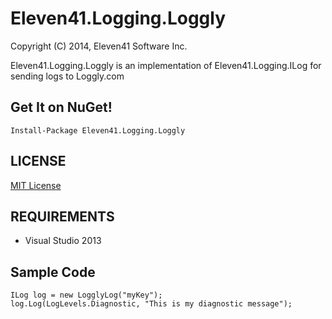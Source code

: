 # Eleven41.Logging.Loggly

Copyright (C) 2014, Eleven41 Software Inc.

Eleven41.Logging.Loggly is an implementation of Eleven41.Logging.ILog for sending logs to Loggly.com

## Get It on NuGet!

	Install-Package Eleven41.Logging.Loggly

## LICENSE
[MIT License](https://github.com/eleven41/Eleven41.Logging.Loggly/blob/master/LICENSE.md)

## REQUIREMENTS

* Visual Studio 2013

## Sample Code

	ILog log = new LogglyLog("myKey");
	log.Log(LogLevels.Diagnostic, "This is my diagnostic message");
	